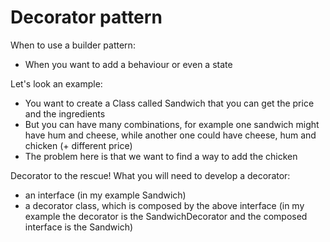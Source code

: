 # Decorator pattern

When to use a builder pattern:

  - When you want to add a behaviour or even a state

Let's look an example:

  - You want to create a Class called Sandwich that you
    can get the price and the ingredients
  - But you can have many combinations, for example one sandwich might
    have hum and cheese, while another one could have cheese, hum and chicken
    (+ different price)
  - The problem here is that we want to find a way to add the chicken

Decorator to the rescue! What you will need to develop a decorator:

  - an interface (in my example Sandwich)
  - a decorator class, which is composed by the above interface
    (in my example the decorator is the SandwichDecorator and
    the composed interface is the Sandwich)


  